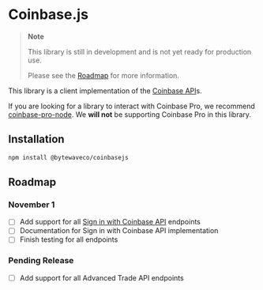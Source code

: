 # Coinbase.js

> **Note**
>
> This library is still in development and is not yet ready for production use.
>
> Please see the [Roadmap](#roadmap) for more information.

This library is a client implementation of the [Coinbase API](https://www.coinbase.com/cloud)s.

If you are looking for a library to interact with Coinbase Pro, we recommend [coinbase-pro-node](https://www.npmjs.com/package/coinbase-pro-node). We **will not** be supporting Coinbase Pro in this library.

## Installation

```bash
npm install @bytewaveco/coinbasejs
```

## Roadmap

### November 1

- [ ] Add support for all [Sign in with Coinbase API](https://docs.cloud.coinbase.com/sign-in-with-coinbase/docs/welcome) endpoints
- [ ] Documentation for Sign in with Coinbase API implementation
- [ ] Finish testing for all endpoints

### Pending Release

- [ ] Add support for all Advanced Trade API endpoints
